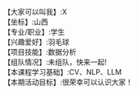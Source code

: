 【大家可以叫我】:X   
【坐标】:山西     
【专业/职业】:学生     
【兴趣爱好】:羽毛球       
【项目技能】:数据分析          
【组队情况】:未组队，快来一起!        
【本课程学习基础】:CV、NLP、LLM       
【本期活动目标】:很荣幸可以认识大家！        